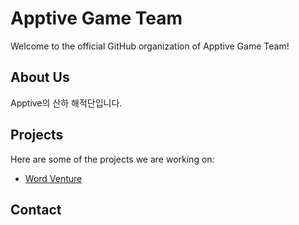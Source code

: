 # Apptive Game Team

Welcome to the official GitHub organization of Apptive Game Team!

## About Us
Apptive의 산하 해적단입니다.

## Projects
Here are some of the projects we are working on:
- [Word Venture](https://github.com/Apptive-Game-Team/WordVenture)

## Contact
